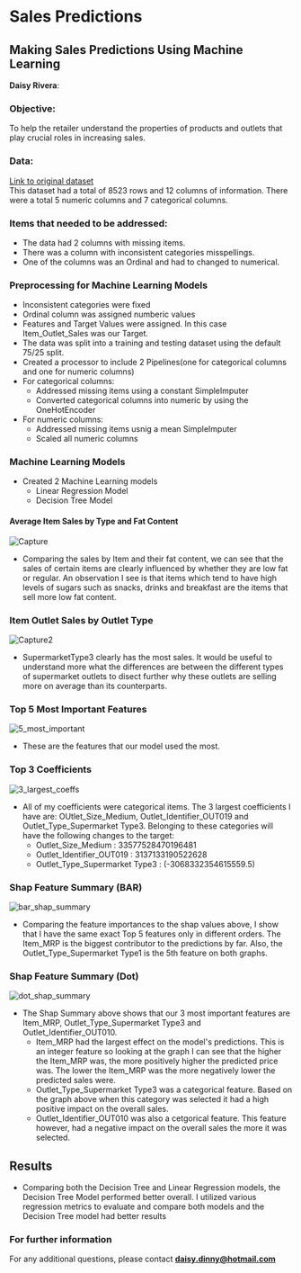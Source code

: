 # Sales Predictions
## Making Sales Predictions Using Machine Learning 
**Daisy Rivera**: 
### Objective:
To help the retailer understand the properties of products and outlets that play crucial roles in increasing sales.
### Data:
[Link to original dataset](https://datahack.analyticsvidhya.com/contest/practice-problem-big-mart-sales-iii/) <br>
This dataset had a total of 8523 rows and 12 columns of information. There were a total 5 numeric columns and 7 categorical columns.

### Items that needed to be addressed: 
-  The data had 2 columns with missing items.
-  There was a column with inconsistent categories misspellings.
-  One of the columns was an Ordinal and had to changed to numerical.

### Preprocessing for Machine Learning Models
- Inconsistent categories were fixed
- Ordinal column was assigned numberic values
- Features and Target Values were assigned. In this case Item_Outlet_Sales was our Target.
- The data was split into a training and testing dataset using the default 75/25 split.
- Created a processor to include 2 Pipelines(one for categorical columns and one for numeric columns)
 - For categorical columns:
   - Addressed missing items using a constant SimpleImputer 
   - Converted categorical columns into numeric by using the OneHotEncoder
 - For numeric columns:
   - Addressed missing items usnig a mean SimpleImputer
   - Scaled all numeric columns
 
 ### Machine Learning Models
 - Created 2 Machine Learning models
   - Linear Regression Model
   - Decision Tree Model
   
 #### Average Item Sales by Type and Fat Content
![Capture](https://user-images.githubusercontent.com/122565297/224843606-a74eef3e-0c32-43ee-b561-9f9a0e70d174.PNG) 
- Comparing the sales by Item and their fat content, we can see that the sales of certain items are clearly influenced by whether they are low fat or regular. An observation I see is that items which tend to have high levels of sugars such as snacks, drinks and breakfast are the items that sell more low fat content.

### Item Outlet Sales by Outlet Type
![Capture2](https://user-images.githubusercontent.com/122565297/224844265-cc837f94-4593-40bf-8a87-d96bcef0915b.PNG)
- SupermarketType3 clearly has the most sales. It would be useful to understand more what the differences are between the different types of supermarket outlets to disect further why these outlets are selling more on average than its counterparts.

### Top 5 Most Important Features
![5_most_important](https://github.com/daisy-rivera/Sales-Predictions/assets/122565297/f922d1b4-f2d2-4396-bfc9-824ae85d84e8)
- These are the features that our model used the most.

### Top 3 Coefficients
![3_largest_coeffs](https://github.com/daisy-rivera/Sales-Predictions/assets/122565297/3858377f-b03b-4209-ab1b-eb077fc8c200)
- All of my coefficients were categorical items. The 3 largest coefficients I have are: OUtlet_Size_Medium, Outlet_Identifier_OUT019 and Outlet_Type_Supermarket Type3. Belonging to these categories will have the following changes to the target:
  - Outlet_Size_Medium : 33577528470196481 
  - Outlet_Identifier_OUT019 : 3137133190522628
  - Outlet_Type_Supermarket Type3 : (-3068332354615559.5)

### Shap Feature Summary (BAR)
![bar_shap_summary](https://github.com/daisy-rivera/Sales-Predictions/assets/122565297/c3c59cba-b196-4170-ad18-4c9d88a464a8)
- Comparing the feature importances to the shap values above, I show that I have the same exact Top 5 features only in different orders. The Item_MRP is the biggest contributor to the predictions by far. Also, the Outlet_Type_Supermarket Type1 is the 5th feature on both graphs.

### Shap Feature Summary (Dot)
![dot_shap_summary](https://github.com/daisy-rivera/Sales-Predictions/assets/122565297/3cb6a6f4-b6ff-4f27-98a2-2b74ce435dca)
- The Shap Summary above shows that our 3 most important features are Item_MRP, Outlet_Type_Supermarket Type3 and Outlet_Identifier_OUT010.
  - Item_MRP had the largest effect on the model's predictions. This is an integer feature so looking at the graph I can see that the higher the Item_MRP was, the more positively higher the predicted price was. The lower the Item_MRP was the more negatively lower the predicted sales were.
  - Outlet_Type_Supermarket Type3 was a categorical feature. Based on the graph above when this category was selected it had a high positive impact on the overall sales.
  - Outlet_Identifier_OUT010 was also a cetgorical feature. This feature however, had a negative impact on the overall sales the more it was selected.

## Results
- Comparing both the Decision Tree and Linear Regression models, the Decision Tree Model performed better overall. I utilized various regression metrics to evaluate and compare both models and the Decision Tree model had better results

### For further information
For any additional questions, please contact **daisy.dinny@hotmail.com**
